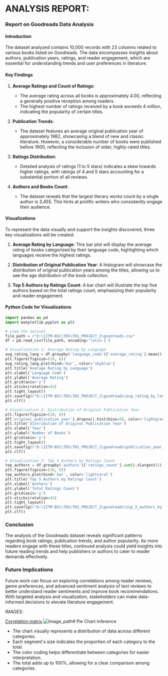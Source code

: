  # ANALYSIS REPORT:

### Report on Goodreads Data Analysis

#### Introduction
The dataset analyzed contains 10,000 records with 23 columns related to various books listed on Goodreads. The data encompasses insights about authors, publication years, ratings, and reader engagement, which are essential for understanding trends and user preferences in literature.

#### Key Findings

1. **Average Ratings and Count of Ratings**:
   - The average rating across all books is approximately 4.00, reflecting a generally positive reception among readers.
   - The highest number of ratings received by a book exceeds 4 million, indicating the popularity of certain titles.

2. **Publication Trends**:
   - The dataset features an average original publication year of approximately 1982, showcasing a blend of new and classic literature. However, a considerable number of books were published before 1900, reflecting the inclusion of older, highly-rated titles.

3. **Ratings Distribution**:
   - Detailed analysis of ratings (1 to 5 stars) indicates a skew towards higher ratings, with ratings of 4 and 5 stars accounting for a substantial portion of all reviews. 

4. **Authors and Books Count**:
   - The dataset reveals that the largest literary works count by a single author is 3,455. This hints at prolific writers who consistently engage their audience.

#### Visualizations
To represent the data visually and support the insights discovered, three key visualizations will be created:

1. **Average Rating by Language**:
   This bar plot will display the average rating of books categorized by their language code, highlighting which languages receive the highest ratings.

2. **Distribution of Original Publication Year**:
   A histogram will showcase the distribution of original publication years among the titles, allowing us to see the age distribution of the book collection.

3. **Top 5 Authors by Ratings Count**:
   A bar chart will illustrate the top five authors based on the total ratings count, emphasizing their popularity and reader engagement.

#### Python Code for Visualizations

```python
import pandas as pd
import matplotlib.pyplot as plt

# Load the dataset
file_path = r"D:\IITM-BSC\TDS\TDS_PROJECT_2\goodreads.csv"
df = pd.read_csv(file_path, encoding='latin-1')

# Visualization 1: Average Rating by Language
avg_rating_lang = df.groupby('language_code')['average_rating'].mean().sort_values()
plt.figure(figsize=(10, 6))
avg_rating_lang.plot(kind='bar', color='skyblue')
plt.title('Average Rating by Language')
plt.xlabel('Language Code')
plt.ylabel('Average Rating')
plt.grid(axis='y')
plt.xticks(rotation=45)
plt.tight_layout()
plt.savefig(r"D:\IITM-BSC\TDS\TDS_PROJECT_2\goodreads\avg_rating_by_language.png")
plt.clf()

# Visualization 2: Distribution of Original Publication Year
plt.figure(figsize=(10, 6))
df['original_publication_year'].dropna().hist(bins=50, color='lightgreen')
plt.title('Distribution of Original Publication Year')
plt.xlabel('Year')
plt.ylabel('Number of Books')
plt.grid(axis='y')
plt.tight_layout()
plt.savefig(r"D:\IITM-BSC\TDS\TDS_PROJECT_2\goodreads\publication_year_distribution.png")
plt.clf()

# Visualization 3: Top 5 Authors by Ratings Count
top_authors = df.groupby('authors')['ratings_count'].sum().nlargest(5)
plt.figure(figsize=(10, 6))
top_authors.plot(kind='bar', color='lightcoral')
plt.title('Top 5 Authors by Ratings Count')
plt.xlabel('Authors')
plt.ylabel('Total Ratings Count')
plt.grid(axis='y')
plt.xticks(rotation=45)
plt.tight_layout()
plt.savefig(r"D:\IITM-BSC\TDS\TDS_PROJECT_2\goodreads\top_5_authors_by_ratings.png")
plt.clf()
```

### Conclusion
The analysis of the Goodreads dataset reveals significant patterns regarding book ratings, publication trends, and author popularity. As more readers engage with these titles, continued analysis could yield insights into future reading trends and help publishers or authors to cater to reader demands effectively. 

### Future Implications
Future work can focus on exploring correlations among reader reviews, genre preferences, and advanced sentiment analysis of text reviews to better understand reader sentiments and improve book recommendations. With targeted analysis and visualization, stakeholders can make data-informed decisions to elevate literature engagement.

IMAGES:

[Correlation matrix](D:\IITM-BSC\TDS\TDS_PROJECT_2\goodreads_correlation_matrix.png)
![Image_path](D:\IITM-BSC\TDS\TDS_PROJECT_2\goodreads\avg_rating_by_language.png)# Pie Chart Inference

- The chart visually represents a distribution of data across different categories.
- Each segment's size indicates the proportion of each category to the total.
- The color coding helps differentiate between categories for easier interpretation.
- The total adds up to 100%, allowing for a clear comparison among categories.